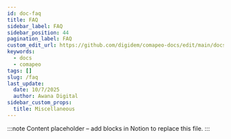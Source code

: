 ```yaml
---
id: doc-faq
title: FAQ
sidebar_label: FAQ
sidebar_position: 44
pagination_label: FAQ
custom_edit_url: https://github.com/digidem/comapeo-docs/edit/main/docs/faq.md
keywords:
  - docs
  - comapeo
tags: []
slug: /faq
last_update:
  date: 10/7/2025
  author: Awana Digital
sidebar_custom_props:
  title: Miscellaneous
---
```


<!-- Placeholder content generated automatically because the Notion page is missing a Website Block. -->

:::note
Content placeholder – add blocks in Notion to replace this file.
:::
